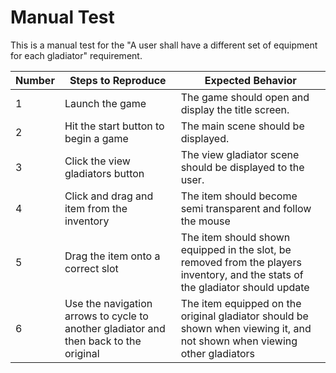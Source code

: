 # Manual Test

This is a manual test for the "A user shall have a different set of equipment for each gladiator" requirement.

| Number | Steps to Reproduce | Expected Behavior |
|--------|--------------------|-------------------|
|      1 | Launch the game | The game should open and display the title screen. |
|      2 | Hit the start button to begin a game | The main scene should be displayed. |
|      3 | Click the view gladiators button| The view gladiator scene should be displayed to the user. |
|      4 | Click and drag and item from the inventory| The item should become semi transparent and follow the mouse |
|      5 | Drag the item onto a correct slot | The item should shown equipped in the slot, be removed from the players inventory, and the stats of the gladiator should update |
|      6 | Use the navigation arrows to cycle to another gladiator and then back to the original | The item equipped on the original gladiator should be shown when viewing it, and not shown when viewing other gladiators |

